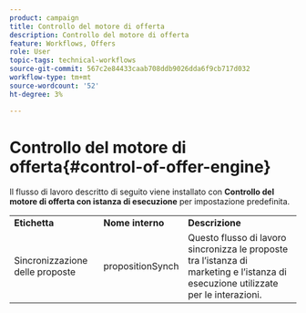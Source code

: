 ```yaml
---
product: campaign
title: Controllo del motore di offerta
description: Controllo del motore di offerta
feature: Workflows, Offers
role: User
topic-tags: technical-workflows
source-git-commit: 567c2e84433caab708ddb9026dda6f9cb717d032
workflow-type: tm+mt
source-wordcount: '52'
ht-degree: 3%

---
```



# Controllo del motore di offerta{#control-of-offer-engine}



Il flusso di lavoro descritto di seguito viene installato con **Controllo del motore di offerta con istanza di esecuzione** per impostazione predefinita.

<table> 
 <tbody> 
  <tr> 
   <td> <strong>Etichetta</strong><br /> </td> 
   <td> <strong>Nome interno</strong><br /> </td> 
   <td> <strong>Descrizione</strong><br /> </td> 
  </tr> 
  <tr> 
   <td> <span class="uicontrol">Sincronizzazione delle proposte</span> <br /> </td> 
   <td> <span class="uicontrol">propositionSynch</span> <br /> </td> 
   <td> Questo flusso di lavoro sincronizza le proposte tra l’istanza di marketing e l’istanza di esecuzione utilizzate per le interazioni.<br /> </td> 
  </tr> 
 </tbody> 
</table>

